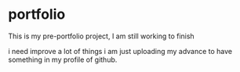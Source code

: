 # portfolio
This is my pre-portfolio project, I am still working to finish 

i need improve a lot of things i am just uploading my advance to have something in my profile of github.
